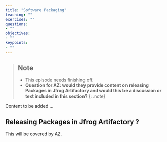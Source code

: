 ```yaml
---
title: "Software Packaging"
teaching: ""
exercises: ""
questions:
- ""
objectives:
- ""
keypoints:
- ""
---
```


>## Note
> - This episode needs finishing off.
> - **Question for AZ: would they provide content on releasing Packages in Jfrog Artifactory and would this be a discussion or text included in this section?**
    {: .note}
                          

Content to be added ...

## Releasing Packages in Jfrog Artifactory ?
This will be covered by AZ. 

